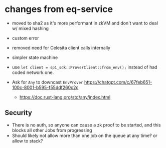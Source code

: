 # changes from eq-service

- moved to sha2 as it's more performant in zkVM and don't want to deal w/ mixed hashing
- custom error
- removed need for Celesita client calls internally
- simpler state machine
- use `let client = sp1_sdk::ProverClient::from_env();` instead of had coded network one.


- Ask for `Any` to downcast `EnvProver` <https://chatgpt.com/c/67feb651-100c-8001-b595-f55ddf260c2c>
  - <https://doc.rust-lang.org/std/any/index.html>


## Security

- There is no auth, so anyone can cause a zk proof to be started, and this blocks all other Jobs from progressing  
- Should likely not allow more than one job on the queue at any time? or allow to stack?
